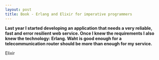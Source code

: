 ```yaml
---
layout: post
title: Book - Erlang and Elixir for imperative programmers
---
```


**Last year I started developing an application that needs a very reliable, fast and error resilient web service. Once I knew the requirements I also knew the technology: Erlang. Waht is good enough for a telecommunication router should be more than enough for my service.**

Elixir
